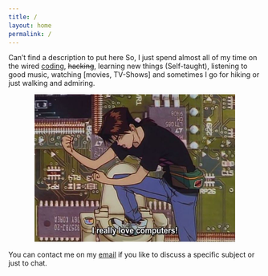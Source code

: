 ```yaml
---
title: /
layout: home
permalink: /
---
```


Can’t find a description to put here So, I just spend almost all of my time on the wired [coding](https://github.com/hihebark), ~~hacking~~, learning new things (Self-taught), listening to good music, watching [movies, TV-Shows] and sometimes I go for hiking or just walking and admiring.

<p align="center">
  <img src="./assets/images/dog.jpeg" alt="dog" width="400">
</p>

You can contact me on my <a href="mailto:n.amara@pm.me">email</a> if you like to discuss a specific subject or just to chat.
